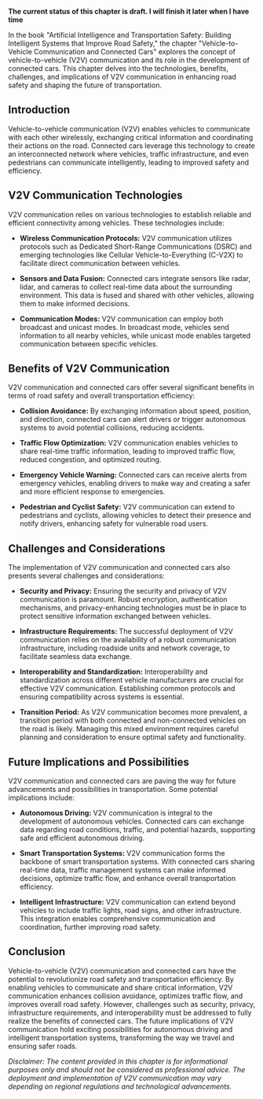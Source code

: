 **The current status of this chapter is draft. I will finish it later when I have time**

In the book "Artificial Intelligence and Transportation Safety: Building Intelligent Systems that Improve Road Safety," the chapter "Vehicle-to-Vehicle Communication and Connected Cars" explores the concept of vehicle-to-vehicle (V2V) communication and its role in the development of connected cars. This chapter delves into the technologies, benefits, challenges, and implications of V2V communication in enhancing road safety and shaping the future of transportation.

Introduction
------------

Vehicle-to-vehicle communication (V2V) enables vehicles to communicate with each other wirelessly, exchanging critical information and coordinating their actions on the road. Connected cars leverage this technology to create an interconnected network where vehicles, traffic infrastructure, and even pedestrians can communicate intelligently, leading to improved safety and efficiency.

V2V Communication Technologies
------------------------------

V2V communication relies on various technologies to establish reliable and efficient connectivity among vehicles. These technologies include:

* **Wireless Communication Protocols:** V2V communication utilizes protocols such as Dedicated Short-Range Communications (DSRC) and emerging technologies like Cellular Vehicle-to-Everything (C-V2X) to facilitate direct communication between vehicles.

* **Sensors and Data Fusion:** Connected cars integrate sensors like radar, lidar, and cameras to collect real-time data about the surrounding environment. This data is fused and shared with other vehicles, allowing them to make informed decisions.

* **Communication Modes:** V2V communication can employ both broadcast and unicast modes. In broadcast mode, vehicles send information to all nearby vehicles, while unicast mode enables targeted communication between specific vehicles.

Benefits of V2V Communication
-----------------------------

V2V communication and connected cars offer several significant benefits in terms of road safety and overall transportation efficiency:

* **Collision Avoidance:** By exchanging information about speed, position, and direction, connected cars can alert drivers or trigger autonomous systems to avoid potential collisions, reducing accidents.

* **Traffic Flow Optimization:** V2V communication enables vehicles to share real-time traffic information, leading to improved traffic flow, reduced congestion, and optimized routing.

* **Emergency Vehicle Warning:** Connected cars can receive alerts from emergency vehicles, enabling drivers to make way and creating a safer and more efficient response to emergencies.

* **Pedestrian and Cyclist Safety:** V2V communication can extend to pedestrians and cyclists, allowing vehicles to detect their presence and notify drivers, enhancing safety for vulnerable road users.

Challenges and Considerations
-----------------------------

The implementation of V2V communication and connected cars also presents several challenges and considerations:

* **Security and Privacy:** Ensuring the security and privacy of V2V communication is paramount. Robust encryption, authentication mechanisms, and privacy-enhancing technologies must be in place to protect sensitive information exchanged between vehicles.

* **Infrastructure Requirements:** The successful deployment of V2V communication relies on the availability of a robust communication infrastructure, including roadside units and network coverage, to facilitate seamless data exchange.

* **Interoperability and Standardization:** Interoperability and standardization across different vehicle manufacturers are crucial for effective V2V communication. Establishing common protocols and ensuring compatibility across systems is essential.

* **Transition Period:** As V2V communication becomes more prevalent, a transition period with both connected and non-connected vehicles on the road is likely. Managing this mixed environment requires careful planning and consideration to ensure optimal safety and functionality.

Future Implications and Possibilities
-------------------------------------

V2V communication and connected cars are paving the way for future advancements and possibilities in transportation. Some potential implications include:

* **Autonomous Driving:** V2V communication is integral to the development of autonomous vehicles. Connected cars can exchange data regarding road conditions, traffic, and potential hazards, supporting safe and efficient autonomous driving.

* **Smart Transportation Systems:** V2V communication forms the backbone of smart transportation systems. With connected cars sharing real-time data, traffic management systems can make informed decisions, optimize traffic flow, and enhance overall transportation efficiency.

* **Intelligent Infrastructure:** V2V communication can extend beyond vehicles to include traffic lights, road signs, and other infrastructure. This integration enables comprehensive communication and coordination, further improving road safety.

Conclusion
----------

Vehicle-to-vehicle (V2V) communication and connected cars have the potential to revolutionize road safety and transportation efficiency. By enabling vehicles to communicate and share critical information, V2V communication enhances collision avoidance, optimizes traffic flow, and improves overall road safety. However, challenges such as security, privacy, infrastructure requirements, and interoperability must be addressed to fully realize the benefits of connected cars. The future implications of V2V communication hold exciting possibilities for autonomous driving and intelligent transportation systems, transforming the way we travel and ensuring safer roads.

*Disclaimer: The content provided in this chapter is for informational purposes only and should not be considered as professional advice. The deployment and implementation of V2V communication may vary depending on regional regulations and technological advancements.*
